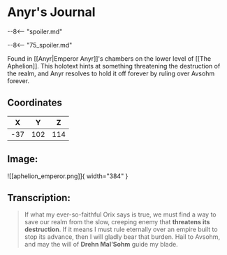 # Anyr's Journal

--8<-- "spoiler.md"

--8<-- "75_spoiler.md"

Found in [[Anyr|Emperor Anyr]]'s chambers on the lower level of [[The Aphelion]]. This holotext hints at something threatening the destruction of the realm, and Anyr resolves to hold it off forever by ruling over Avsohm forever.

## Coordinates
| **X** | **Y** | **Z** |
| :---: | :---: | :---: |
| -37 |  102  | 114 |

## Image:

![[aphelion_emperor.png]]{ width="384" }

## Transcription:
> If what my ever-so-faithful Orix says is true, we must find a way to save our realm from the slow, creeping enemy that **threatens its destruction**. If it means I must rule eternally over an empire built to stop its advance, then I will gladly bear that burden. Hail to Avsohm, and may the will of **Drehn Mal’Sohm** guide my blade.
